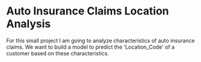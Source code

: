 
# Auto Insurance Claims Location Analysis
For this small project I am going to analyze characteristics of auto insurance claims. We want to build a model to predict the 'Location_Code' of a customer based on these characteristics.
